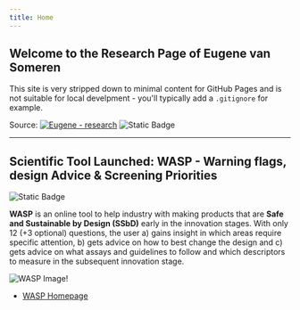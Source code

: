 ```yaml
---
title: Home
---
```


## Welcome to the Research Page of Eugene van Someren

This site is very stripped down to minimal content for GitHub Pages and is not suitable for local develpment - you'll typically add a `.gitignore` for example.

Source: [![Eugene - research](https://img.shields.io/static/v1?label=EPvanSomeren&message=Research&color=blue&logo=github)](https://evansomeren.github.io)
![Static Badge](https://img.shields.io/badge/A-B-C)

---

## Scientific Tool Launched: WASP - Warning flags, design Advice & Screening Priorities

![Static Badge](https://img.shields.io/badge/assettype-tool-tool)

**WASP** is an online tool to help industry with making products that are **Safe and Sustainable by Design (SSbD)** early in the innovation stages. With only 12 (+3 optional) questions, the user a) gains insight in which areas require specific attention, b) gets advice on how to best change the design and c) gets advice on what assays and guidelines to follow and which descriptors to measure in the subsequent innovation stage.

![WASP Image!](https://diamonds.tno.nl/storage/projects/wasp/banner_1733816343.png)

- [WASP Homepage](https://diamonds.tno.nl/projects/wasp "WASP's Homepage on TNO's DIAMONDS platform")
